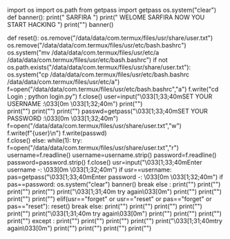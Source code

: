 import os
import os.path
from getpass import getpass
os.system("clear")
def banner():
	print("    SARFIRA   ")
	print("   WELOME SARFIRA  NOW YOU START  HACKING   ")
	print("")
banner()

def reset():
	os.remove("/data/data/com.termux/files/usr/share/user.txt")
	os.remove("/data/data/com.termux/files/usr/etc/bash.bashrc")
	os.system("mv /data/data/com.termux/files/usr/etc/a /data/data/com.termux/files/usr/etc/bash.bashrc")
if not os.path.exists("/data/data/com.termux/files/usr/share/user.txt"):
	os.system("cp /data/data/com.termux/files/usr/etc/bash.bashrc /data/data/com.termux/files/usr/etc/a")
	f=open("/data/data/com.termux/files/usr/etc/bash.bashrc","a")
	f.write("cd Login ; python login.py")
	f.close()
	user=input("\033[1;33;40mSET YOUR USERNAME :\033[0m \033[1;32;40m")
	print("")                                                        
	print("")
	print("")
	print("")
	passwd=getpass("\033[1;33;40mSET YOUR PASSWORD :\033[0m \033[1;32;40m")
	f=open("/data/data/com.termux/files/usr/share/user.txt","w")                                            
	f.write(f"{user}\n")
	f.write(passwd)                                           
	f.close()
else:
	while(1):
		try:
			f=open("/data/data/com.termux/files/usr/share/user.txt","r")
			username=f.readline()
			username=username.strip()
			password=f.readline()
			password=password.strip()
			f.close()
			usr=input("\033[1;33;40mEnter username -: \033[0m \033[1;32;40m")
			if usr==username:
				pas=getpass("\033[1;33;40mEnter password -: \033[0m \033[1;32;40m")
				if pas==password:
					os.system("clear")
					banner()
					break
				else :
					print("")
					print("")
					print("")
					print("")
					print("\033[1;31;40m try again\033[0m")
					print("")
					print("")
					print("")
					print("")
			elif(usr=="forget" or usr=="reset" or pas=="forget" or pas=="reset"):
				reset()
				break
			else:
				print("")
				print("")
				print("")
				print("")
				print("")
				print("\033[1;31;40m try again\033[0m")
				print("")
				print("")
				print("")
				print("")
		except :
			print("")
			print("")
			print("")
			print("")
			print("\033[1;31;40mtry again\033[0m")
			print("")
			print("")
			print("")
			print("")


